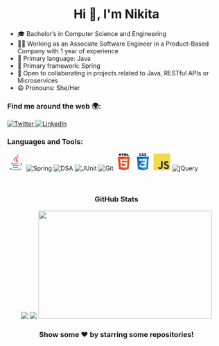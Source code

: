 <h1 align="center">Hi 👋, I'm Nikita</h1>

<ul>
  <li>🎓 Bachelor’s in Computer Science and Engineering</li>
  <li>👩‍💻 Working as an Associate Software Engineer in a Product-Based Company with 1 year of experience</li>
  <li>🚀 Primary language: Java</li>
  <li>🔭 Primary framework: Spring</li>
  <li>🤝 Open to collaborating in projects related to Java, RESTful APIs or Microservices </li>
  <li>😄 Pronouns: She/Her</li>
</ul>

<h3 align="left">Find me around the web 🌍:</h3>
<p align="left">
  <a href="https://twitter.com/nikita_jain_01" target="_blank">
    <img src="https://www.creativefreedom.co.uk/wp-content/uploads/2017/06/Twitter-featured.png" alt="Twitter" height="30" width="40" />
  </a>
  <a href="https://www.linkedin.com/in/nikita-jain-9b58b41b3/" target="_blank">
    <img src="https://static.jopwell.com/organizationevent/fKM12af7a73b43884bf316ee670f94a30/LinkedIn-Logo.png" alt="LinkedIn" height="30" width="30" />
  </a>
</p>

<h3 align="left">Languages and Tools:</h3>
<p>
  <img src="https://raw.githubusercontent.com/devicons/devicon/master/icons/java/java-original.svg" alt="Java" width="40" height="40" />
  <img src="https://www.vectorlogo.zone/logos/springio/springio-icon.svg" alt="Spring" width="40" height="40" />
  <img src="https://www.shutterstock.com/image-vector/dsa-letter-logo-design-illustration-600nw-2309157673.jpg" alt="DSA" width="40" height="40" />
  <img src="https://junit.org/junit5/assets/img/junit5-logo.png" alt="JUnit" width="40" height="40" />
  <img src="https://www.vectorlogo.zone/logos/git-scm/git-scm-icon.svg" alt="Git" width="40" height="40" />
  <img src="https://raw.githubusercontent.com/devicons/devicon/master/icons/html5/html5-original-wordmark.svg" alt="HTML5" width="40" height="40" />
  <img src="https://raw.githubusercontent.com/devicons/devicon/master/icons/css3/css3-original-wordmark.svg" alt="CSS3" width="40" height="40" />
  <img src="https://raw.githubusercontent.com/devicons/devicon/master/icons/javascript/javascript-original.svg" alt="JavaScript" width="40" height="40" />
  <img src="https://theproductguy.files.wordpress.com/2009/10/jquerylogo256.jpg" alt="jQuery" width="40" height="40" />
</p>

<br>

<h3 align="center">GitHub Stats</h3>
<p align="center">
  <img src="https://github-readme-stats.vercel.app/api?username=nikita-jain-01&show_icons=true&title_color=00ffff&icon_color=bb2acf&text_color=daf7dc&bg_color=151515" width="400" />
  <img src="https://github-readme-streak-stats.herokuapp.com/?user=nikita-jain-01&show_icons=true&title_color=00ffff&icon_color=bb2acf&text_color=daf7dc&bg_color=151515" width="400" />
  <img src="https://github-readme-stats.vercel.app/api/top-langs/?username=nikita-jain-01&show_icons=true&title_color=00ffff&icon_color=bb2acf&text_color=daf7dc&bg_color=151515" width="400" height="250" />
</p>

<h3 align="center">Show some ❤️ by starring some repositories!</h3>
